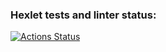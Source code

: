 ### Hexlet tests and linter status:
[![Actions Status](https://github.com/zu-silverhair/data-analytics-project-92/actions/workflows/hexlet-check.yml/badge.svg)](https://github.com/zu-silverhair/data-analytics-project-92/actions)